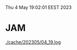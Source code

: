 Thu  4 May 19:02:01 EEST 2023
# JAM
<a href='./cache/202305/04_19.log'>./cache/202305/04_19.log</a>
